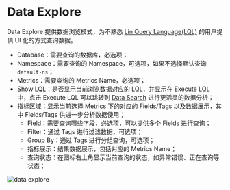 # Data Explore

Data Explore 提供数据浏览模式，为不熟悉 [Lin Query Language(LQL)](../lql.md) 的用户提供 UI 化的方式查询数据。
- Database：需要查询的数据库，必选项；
- Namespace：需要查询的 Namespace，可选项，如果不选择默认查询 `default-ns`； 
- Metrics：需要查询的 Metrics Name，必选项；
- Show LQL：是否显示当前浏览数据对应的 LQL，并显示在 Execute LQL 中，点击 Execute LQL 可以跳转到 [Data Search](./search.md) 进行更活灵的数据分析；
- 指标区域：显示当前选择 Metrics 下的对应的 Fields/Tags 以及数据展示，其中 Fields/Tags 供进一步分析数据使用；
  - Field：需要查询哪些字段，必选项，可以提供多个 Fields 进行查询；
  - Filter：通过 Tags 进行过滤数据，可选项；
  - Group By：通过 Tags 进行分组查询，可选项；
  - 指标展示：结果数据展示，包括对应的 Metrics Name；
  - 查询状态：在图标右上角显示当前查询的状态，如异常错误、正在查询等状态；

<image-window>

![data explore](@images/gudie/admin_ui/data_explore.png)
</image-window>